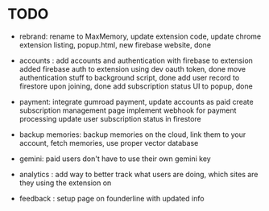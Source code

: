 # TODO

- rebrand: rename to MaxMemory, update extension code, update chrome extension listing, popup.html, new firebase website, done 
    

- accounts : add accounts and authentication with firebase to extension 
        added firebase auth to extension using dev oauth token, done
        move authentication stuff to background script, done 
        add user record to firestore upon joining, done
        add subscription status UI to popup, done

- payment: integrate gumroad payment, update accounts as paid 
        create subscription management page
        implement webhook for payment processing
        update user subscription status in firestore

- backup memories: backup memories on the cloud, link them to your account, fetch memories, use proper vector database
- gemini: paid users don't have to use their own gemini key

- analytics : add way to better track what users are doing, which sites are they using the extension on
- feedback : setup page on founderline with updated info